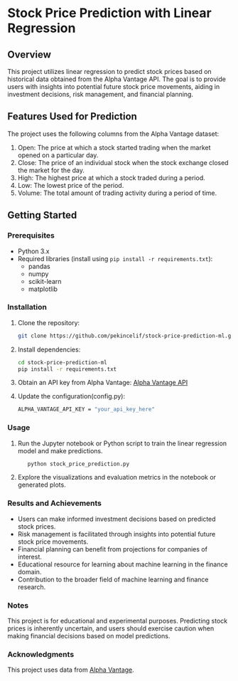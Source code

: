 # Stock Price Prediction with Linear Regression

## Overview

This project utilizes linear regression to predict stock prices based on historical data obtained from the Alpha Vantage API. The goal is to provide users with insights into potential future stock price movements, aiding in investment decisions, risk management, and financial planning.

## Features Used for Prediction

The project uses the following columns from the Alpha Vantage dataset:

1. Open: The price at which a stock started trading when the market opened on a particular day.
2. Close: The price of an individual stock when the stock exchange closed the market for the day.
3. High: The highest price at which a stock traded during a period.
4. Low: The lowest price of the period.
5. Volume: The total amount of trading activity during a period of time.

## Getting Started

### Prerequisites

- Python 3.x
- Required libraries (install using `pip install -r requirements.txt`):
  - pandas
  - numpy
  - scikit-learn
  - matplotlib

### Installation

1. Clone the repository:

   ```bash
   git clone https://github.com/pekincelif/stock-price-prediction-ml.git

2. Install dependencies:
    ```bash
   cd stock-price-prediction-ml
   pip install -r requirements.txt

3. Obtain an API key from Alpha Vantage: [Alpha Vantage API](https://www.alphavantage.co/support/#api-key)
4. Update the configuration(config.py):
 
    ```bash
    ALPHA_VANTAGE_API_KEY = "your_api_key_here"

### Usage

1. Run the Jupyter notebook or Python script to train the linear regression model and make predictions.

   ```bash
      python stock_price_prediction.py
2. Explore the visualizations and evaluation metrics in the notebook or generated plots.

 ### Results and Achievements
 - Users can make informed investment decisions based on predicted stock prices.
 - Risk management is facilitated through insights into potential future stock price movements.
 - Financial planning can benefit from projections for companies of interest.
 - Educational resource for learning about machine learning in the finance domain.
 - Contribution to the broader field of machine learning and finance research.
 
### Notes
  This project is for educational and experimental purposes. Predicting stock prices is inherently uncertain, and users should exercise caution when making financial decisions based on model predictions.

### Acknowledgments
  This project uses data from [Alpha Vantage](https://www.alphavantage.co/).



   

